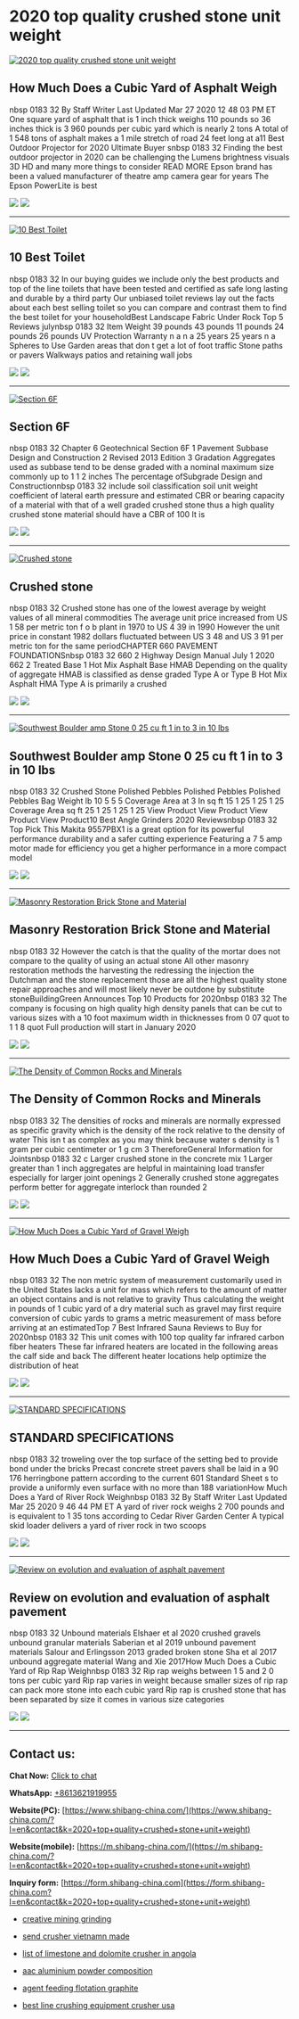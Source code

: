 # 2020 top quality crushed stone unit weight

<a href="https://swt.shibang-china.com/?l=en&img&k=2020+top+quality+crushed+stone+unit+weight" target="_blank">![2020 top quality crushed stone unit weight](http://static.shibang-china.com/all-800x300/322.jpg)</a>

## How Much Does a Cubic Yard of Asphalt Weigh
nbsp 0183 32 By Staff Writer Last Updated Mar 27 2020 12 48 03 PM ET One square yard of asphalt that is 1 inch thick weighs 110 pounds so 36 inches thick is 3 960 pounds per cubic yard which is nearly 2 tons A total of 1 548 tons of asphalt makes a 1 mile stretch of road 24 feet long at a11 Best Outdoor Projector for 2020 Ultimate Buyer snbsp 0183 32 Finding the best outdoor projector in 2020 can be challenging the Lumens brightness visuals 3D HD and many more things to consider READ MORE Epson brand has been a valued manufacturer of theatre amp camera gear for years The Epson PowerLite is best


<a href="https://whatsapp.shibangsoft.com/WhatsApp.php" target="_blank" title="WhatsApp">![](http://static.shibang-china.com/icon/whatsapp.png)</a> <a href="https://swt.shibang-china.com/?l=en&icon&k=2020+top+quality+crushed+stone+unit+weight" target="_blank">![](http://static.shibang-china.com/icon/chat-en.png)</a>

---

<a href="https://swt.shibang-china.com/?l=en&img&k=2020+top+quality+crushed+stone+unit+weight" target="_blank">![10 Best Toilet](http://static.shibang-china.com/all-800x300/348.jpg)</a>

## 10 Best Toilet
nbsp 0183 32 In our buying guides we include only the best products and top of the line toilets that have been tested and certified as safe long lasting and durable by a third party Our unbiased toilet reviews lay out the facts about each best selling toilet so you can compare and contrast them to find the best toilet for your householdBest Landscape Fabric Under Rock Top 5 Reviews julynbsp 0183 32 Item Weight 39 pounds 43 pounds 11 pounds 24 pounds 26 pounds UV Protection Warranty n a n a 25 years 25 years n a Spheres to Use Garden areas that don t get a lot of foot traffic Stone paths or pavers Walkways patios and retaining wall jobs


<a href="https://whatsapp.shibangsoft.com/WhatsApp.php" target="_blank" title="WhatsApp">![](http://static.shibang-china.com/icon/whatsapp.png)</a> <a href="https://swt.shibang-china.com/?l=en&icon&k=2020+top+quality+crushed+stone+unit+weight" target="_blank">![](http://static.shibang-china.com/icon/chat-en.png)</a>

---

<a href="https://swt.shibang-china.com/?l=en&img&k=2020+top+quality+crushed+stone+unit+weight" target="_blank">![Section 6F](http://static.shibang-china.com/all-800x300/215.jpg)</a>

## Section 6F
nbsp 0183 32 Chapter 6 Geotechnical Section 6F 1 Pavement Subbase Design and Construction 2 Revised 2013 Edition 3 Gradation Aggregates used as subbase tend to be dense graded with a nominal maximum size commonly up to 1 1 2 inches The percentage ofSubgrade Design and Constructionnbsp 0183 32 include soil classification soil unit weight coefficient of lateral earth pressure and estimated CBR or bearing capacity of a material with that of a well graded crushed stone thus a high quality crushed stone material should have a CBR of 100 It is


<a href="https://whatsapp.shibangsoft.com/WhatsApp.php" target="_blank" title="WhatsApp">![](http://static.shibang-china.com/icon/whatsapp.png)</a> <a href="https://swt.shibang-china.com/?l=en&icon&k=2020+top+quality+crushed+stone+unit+weight" target="_blank">![](http://static.shibang-china.com/icon/chat-en.png)</a>

---

<a href="https://swt.shibang-china.com/?l=en&img&k=2020+top+quality+crushed+stone+unit+weight" target="_blank">![Crushed stone](http://static.shibang-china.com/all-800x300/1479.jpg)</a>

## Crushed stone
nbsp 0183 32 Crushed stone has one of the lowest average by weight values of all mineral commodities The average unit price increased from US 1 58 per metric ton f o b plant in 1970 to US 4 39 in 1990 However the unit price in constant 1982 dollars fluctuated between US 3 48 and US 3 91 per metric ton for the same periodCHAPTER 660 PAVEMENT FOUNDATIONSnbsp 0183 32 660 2 Highway Design Manual July 1 2020 662 2 Treated Base 1 Hot Mix Asphalt Base HMAB Depending on the quality of aggregate HMAB is classified as dense graded Type A or Type B Hot Mix Asphalt HMA Type A is primarily a crushed


<a href="https://whatsapp.shibangsoft.com/WhatsApp.php" target="_blank" title="WhatsApp">![](http://static.shibang-china.com/icon/whatsapp.png)</a> <a href="https://swt.shibang-china.com/?l=en&icon&k=2020+top+quality+crushed+stone+unit+weight" target="_blank">![](http://static.shibang-china.com/icon/chat-en.png)</a>

---

<a href="https://swt.shibang-china.com/?l=en&img&k=2020+top+quality+crushed+stone+unit+weight" target="_blank">![Southwest Boulder amp Stone 0 25 cu ft 1 in to 3 in 10 lbs](http://static.shibang-china.com/all-800x300/902.jpg)</a>

## Southwest Boulder amp Stone 0 25 cu ft 1 in to 3 in 10 lbs
nbsp 0183 32 Crushed Stone Polished Pebbles Polished Pebbles Polished Pebbles Bag Weight lb 10 5 5 5 Coverage Area at 3 In sq ft 15 1 25 1 25 1 25 Coverage Area sq ft 25 1 25 1 25 1 25 View Product View Product View Product View Product10 Best Angle Grinders 2020 Reviewsnbsp 0183 32 Top Pick This Makita 9557PBX1 is a great option for its powerful performance durability and a safer cutting experience Featuring a 7 5 amp motor made for efficiency you get a higher performance in a more compact model


<a href="https://whatsapp.shibangsoft.com/WhatsApp.php" target="_blank" title="WhatsApp">![](http://static.shibang-china.com/icon/whatsapp.png)</a> <a href="https://swt.shibang-china.com/?l=en&icon&k=2020+top+quality+crushed+stone+unit+weight" target="_blank">![](http://static.shibang-china.com/icon/chat-en.png)</a>

---

<a href="https://swt.shibang-china.com/?l=en&img&k=2020+top+quality+crushed+stone+unit+weight" target="_blank">![Masonry Restoration Brick Stone and Material](http://static.shibang-china.com/all-800x300/681.jpg)</a>

## Masonry Restoration Brick Stone and Material
nbsp 0183 32 However the catch is that the quality of the mortar does not compare to the quality of using an actual stone All other masonry restoration methods the harvesting the redressing the injection the Dutchman and the stone replacement those are all the highest quality stone repair approaches and will most likely never be outdone by substitute stoneBuildingGreen Announces Top 10 Products for 2020nbsp 0183 32 The company is focusing on high quality high density panels that can be cut to various sizes with a 10 foot maximum width in thicknesses from 0 07 quot to 1 1 8 quot Full production will start in January 2020


<a href="https://whatsapp.shibangsoft.com/WhatsApp.php" target="_blank" title="WhatsApp">![](http://static.shibang-china.com/icon/whatsapp.png)</a> <a href="https://swt.shibang-china.com/?l=en&icon&k=2020+top+quality+crushed+stone+unit+weight" target="_blank">![](http://static.shibang-china.com/icon/chat-en.png)</a>

---

<a href="https://swt.shibang-china.com/?l=en&img&k=2020+top+quality+crushed+stone+unit+weight" target="_blank">![The Density of Common Rocks and Minerals](http://static.shibang-china.com/all-800x300/5.jpg)</a>

## The Density of Common Rocks and Minerals
nbsp 0183 32 The densities of rocks and minerals are normally expressed as specific gravity which is the density of the rock relative to the density of water This isn t as complex as you may think because water s density is 1 gram per cubic centimeter or 1 g cm 3 ThereforeGeneral Information for Jointsnbsp 0183 32 c Larger crushed stone in the concrete mix 1 Larger greater than 1 inch aggregates are helpful in maintaining load transfer especially for larger joint openings 2 Generally crushed stone aggregates perform better for aggregate interlock than rounded 2


<a href="https://whatsapp.shibangsoft.com/WhatsApp.php" target="_blank" title="WhatsApp">![](http://static.shibang-china.com/icon/whatsapp.png)</a> <a href="https://swt.shibang-china.com/?l=en&icon&k=2020+top+quality+crushed+stone+unit+weight" target="_blank">![](http://static.shibang-china.com/icon/chat-en.png)</a>

---

<a href="https://swt.shibang-china.com/?l=en&img&k=2020+top+quality+crushed+stone+unit+weight" target="_blank">![How Much Does a Cubic Yard of Gravel Weigh](http://static.shibang-china.com/all-800x300/85.jpg)</a>

## How Much Does a Cubic Yard of Gravel Weigh
nbsp 0183 32 The non metric system of measurement customarily used in the United States lacks a unit for mass which refers to the amount of matter an object contains and is not relative to gravity Thus calculating the weight in pounds of 1 cubic yard of a dry material such as gravel may first require conversion of cubic yards to grams a metric measurement of mass before arriving at an estimatedTop 7 Best Infrared Sauna Reviews to Buy for 2020nbsp 0183 32 This unit comes with 100 top quality far infrared carbon fiber heaters These far infrared heaters are located in the following areas the calf side and back The different heater locations help optimize the distribution of heat


<a href="https://whatsapp.shibangsoft.com/WhatsApp.php" target="_blank" title="WhatsApp">![](http://static.shibang-china.com/icon/whatsapp.png)</a> <a href="https://swt.shibang-china.com/?l=en&icon&k=2020+top+quality+crushed+stone+unit+weight" target="_blank">![](http://static.shibang-china.com/icon/chat-en.png)</a>

---

<a href="https://swt.shibang-china.com/?l=en&img&k=2020+top+quality+crushed+stone+unit+weight" target="_blank">![STANDARD SPECIFICATIONS](http://static.shibang-china.com/all-800x300/711.jpg)</a>

## STANDARD SPECIFICATIONS
nbsp 0183 32 troweling over the top surface of the setting bed to provide bond under the bricks Precast concrete street pavers shall be laid in a 90 176 herringbone pattern according to the current 601 Standard Sheet s to provide a uniformly even surface with no more than 188 variationHow Much Does a Yard of River Rock Weighnbsp 0183 32 By Staff Writer Last Updated Mar 25 2020 9 46 44 PM ET A yard of river rock weighs 2 700 pounds and is equivalent to 1 35 tons according to Cedar River Garden Center A typical skid loader delivers a yard of river rock in two scoops


<a href="https://whatsapp.shibangsoft.com/WhatsApp.php" target="_blank" title="WhatsApp">![](http://static.shibang-china.com/icon/whatsapp.png)</a> <a href="https://swt.shibang-china.com/?l=en&icon&k=2020+top+quality+crushed+stone+unit+weight" target="_blank">![](http://static.shibang-china.com/icon/chat-en.png)</a>

---

<a href="https://swt.shibang-china.com/?l=en&img&k=2020+top+quality+crushed+stone+unit+weight" target="_blank">![Review on evolution and evaluation of asphalt pavement](http://static.shibang-china.com/all-800x300/604.jpg)</a>

## Review on evolution and evaluation of asphalt pavement
nbsp 0183 32 Unbound materials Elshaer et al 2020 crushed gravels unbound granular materials Saberian et al 2019 unbound pavement materials Salour and Erlingsson 2013 graded broken stone Sha et al 2017 unbound aggregate material Wang and Xie 2017How Much Does a Cubic Yard of Rip Rap Weighnbsp 0183 32 Rip rap weighs between 1 5 and 2 0 tons per cubic yard Rip rap varies in weight because smaller sizes of rip rap can pack more stone into each cubic yard Rip rap is crushed stone that has been separated by size it comes in various size categories


<a href="https://whatsapp.shibangsoft.com/WhatsApp.php" target="_blank" title="WhatsApp">![](http://static.shibang-china.com/icon/whatsapp.png)</a> <a href="https://swt.shibang-china.com/?l=en&icon&k=2020+top+quality+crushed+stone+unit+weight" target="_blank">![](http://static.shibang-china.com/icon/chat-en.png)</a>

---
## Contact us:

**Chat Now:** [Click to chat](https://swt.shibang-china.com?l=en&contact&k=2020+top+quality+crushed+stone+unit+weight)

**WhatsApp:**  [+8613621919955](https://whatsapp.shibangsoft.com/WhatsApp.php)

**Website(PC):** [https://www.shibang-china.com/](https://www.shibang-china.com/?l=en&contact&k=2020+top+quality+crushed+stone+unit+weight)

**Website(mobile):** [https://m.shibang-china.com/](https://m.shibang-china.com/?l=en&contact&k=2020+top+quality+crushed+stone+unit+weight)

**Inquiry form:** [https://form.shibang-china.com](https://form.shibang-china.com?l=en&contact&k=2020+top+quality+crushed+stone+unit+weight)

* [creative mining grinding](../161/creative%20mining%20grinding.md)

* [send crusher vietnamn made](../166/send%20crusher%20vietnamn%20made.md)

* [list of limestone and dolomite crusher in angola](../166/list%20of%20limestone%20and%20dolomite%20crusher%20in%20angola.md)

* [aac aluminium powder composition](../161/aac%20aluminium%20powder%20composition.md)

* [agent feeding flotation graphite](../162/agent%20feeding%20flotation%20graphite.md)

* [best line crushing equipment crusher usa](../166/best%20line%20crushing%20equipment%20crusher%20usa.md)
